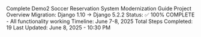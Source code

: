 Complete Demo2 Soccer Reservation System Modernization Guide
Project Overview
Migration: Django 1.10 → Django 5.2.2
Status: ✅ 100% COMPLETE - All functionality working
Timeline: June 7-8, 2025
Total Steps Completed: 19
Last Updated: June 8, 2025 - 10:30 PM
